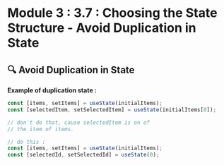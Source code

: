 # Module 3 : 3.7 : Choosing the State Structure - Avoid Duplication in State

## 🔍 Avoid Duplication in State

**Example of duplication state :**

```jsx
const [items, setItems] = useState(initialItems);
const [selectedItem, setSelectedItem] = useState(initialItems[0]);

// don't do that, cause selectedItem is on of
// the item of items.

// do this :
const [items, setItems] = useState(initialItems);
const [selectedId, setSelectedId] = useState(0);
```
